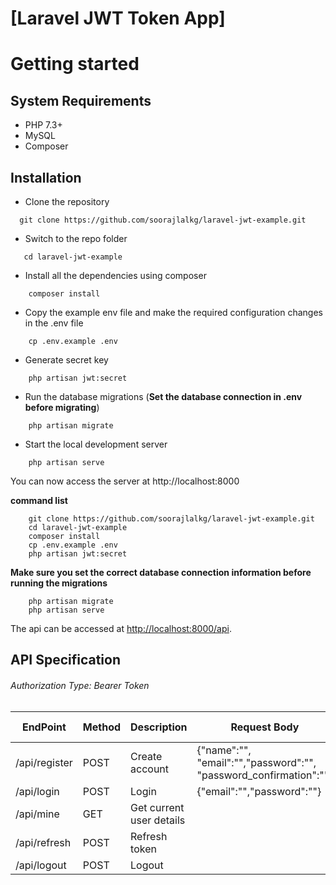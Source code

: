 # [Laravel JWT Token App]


# Getting started

## System Requirements
* PHP 7.3+
* MySQL
* Composer


## Installation

* Clone the repository
```
  git clone https://github.com/soorajlalkg/laravel-jwt-example.git
```
* Switch to the repo folder
```
   cd laravel-jwt-example
```
* Install all the dependencies using composer
```
    composer install
```
* Copy the example env file and make the required configuration changes in the .env file
```
    cp .env.example .env
```
* Generate secret key
```
    php artisan jwt:secret
```
* Run the database migrations (**Set the database connection in .env before migrating**)
```
    php artisan migrate
```
* Start the local development server
```
    php artisan serve
```
You can now access the server at http://localhost:8000

**command list**
```
    git clone https://github.com/soorajlalkg/laravel-jwt-example.git
    cd laravel-jwt-example
    composer install
    cp .env.example .env
    php artisan jwt:secret
```    
**Make sure you set the correct database connection information before running the migrations**
```
    php artisan migrate
    php artisan serve
```

The api can be accessed at [http://localhost:8000/api](http://localhost:8000/api).

## API Specification

###### Authorization Type: Bearer Token

EndPoint | Method | Description | Request Body | Token Required |
|---|---|---|---|---|
| /api/register | POST | Create account | {"name":"", "email":"","password":"", "password_confirmation":""} | No | 
| /api/login | POST |Login | {"email":"","password":""} | No | 
| /api/mine | GET |Get current user details | | Yes | 
| /api/refresh | POST |Refresh token | | Yes | 
| /api/logout | POST |Logout |  | Yes | 
